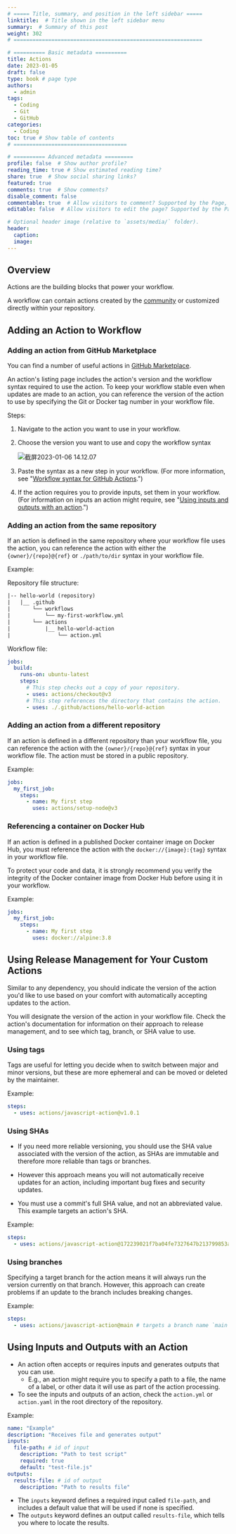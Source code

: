 ```yaml
---
# ===== Title, summary, and position in the left sidebar =====
linktitle:  # Title shown in the left sidebar menu
summary:  # Summary of this post
weight: 302
# ============================================================

# ========== Basic metadata ==========
title: Actions
date: 2023-01-05
draft: false
type: book # page type
authors:
  - admin
tags:
  - Coding
  - Git
  - GitHub
categories:
  - Coding
toc: true # Show table of contents
# ====================================

# ========== Advanced metadata =========
profile: false  # Show author profile?
reading_time: true # Show estimated reading time?
share: true  # Show social sharing links?
featured: true
comments: true  # Show comments?
disable_comment: false
commentable: true  # Allow visitors to comment? Supported by the Page, Post, and Book content types.
editable: false  # Allow visitors to edit the page? Supported by the Page, Post, and Book content types.

# Optional header image (relative to `assets/media/` folder).
header:
  caption: 
  image:  
---
```


## Overview

Actions are the building blocks that power your workflow. 

A workflow can contain actions created by the [community](https://github.com/marketplace?category=&query=&type=actions&verification=) or customized directly within your repository.

## Adding an Action to Workflow

### Adding an action from GitHub Marketplace

You can find a number of useful actions in [GitHub Marketplace](https://github.com/marketplace?category=&query=&type=actions&verification=).

An action's listing page includes the action's version and the workflow syntax required to use the action. To keep your workflow stable even when updates are made to an action, you can reference the version of the action to use by specifying the Git or Docker tag number in your workflow file.

Steps:

1. Navigate to the action you want to use in your workflow.

2. Choose the version you want to use and copy the workflow syntax

   ![截屏2023-01-06 14.12.07](https://raw.githubusercontent.com/EckoTan0804/upic-repo/master/uPic/截屏2023-01-06%2014.12.07-20230106145904658.png)

3. Paste the syntax as a new step in your workflow. (For more information, see "[Workflow syntax for GitHub Actions](https://docs.github.com/en/actions/automating-your-workflow-with-github-actions/workflow-syntax-for-github-actions#jobsjob_idsteps).")
4. If the action requires you to provide inputs, set them in your workflow. (For information on inputs an action might require, see "[Using inputs and outputs with an action](https://docs.github.com/en/actions/learn-github-actions/finding-and-customizing-actions#using-inputs-and-outputs-with-an-action).")

### Adding an action from the same repository

If an action is defined in the same repository where your workflow file uses the action, you can reference the action with either the ‌`{owner}/{repo}@{ref}` or `./path/to/dir` syntax in your workflow file.

Example:

Repository file structure:

```txt
|-- hello-world (repository)
|   |__ .github
|       └── workflows
|           └── my-first-workflow.yml
|       └── actions
|           |__ hello-world-action
|               └── action.yml
```

Workflow file:

```yaml
jobs:
  build:
    runs-on: ubuntu-latest
    steps:
      # This step checks out a copy of your repository.
      - uses: actions/checkout@v3
      # This step references the directory that contains the action.
      - uses: ./.github/actions/hello-world-action
```

### Adding an action from a different repository

If an action is defined in a different repository than your workflow file, you can reference the action with the `{owner}/{repo}@{ref}` syntax in your workflow file. The action must be stored in a public repository.

Example:

```yaml
jobs:
  my_first_job:
    steps:
      - name: My first step
        uses: actions/setup-node@v3
```

### Referencing a container on Docker Hub

If an action is defined in a published Docker container image on Docker Hub, you must reference the action with the `docker://{image}:{tag}` syntax in your workflow file. 

To protect your code and data, it is strongly recommend you verify the integrity of the Docker container image from Docker Hub before using it in your workflow.

Example:

```yaml
jobs:
  my_first_job:
    steps:
      - name: My first step
        uses: docker://alpine:3.8
```

## Using Release Management for Your Custom Actions

Similar to any dependency, you should indicate the version of the action you'd like to use based on your comfort with automatically accepting updates to the action.

You will designate the version of the action in your workflow file. Check the action's documentation for information on their approach to release management, and to see which tag, branch, or SHA value to use.

### Using tags

Tags are useful for letting you decide when to switch between major and minor versions, but these are more ephemeral and can be moved or deleted by the maintainer.

Example:

```yaml
steps:
  - uses: actions/javascript-action@v1.0.1
```

### Using SHAs

- If you need more reliable versioning, you should use the SHA value associated with the version of the action, as SHAs are immutable and therefore more reliable than tags or branches.

- However this approach means you will not automatically receive updates for an action, including important bug fixes and security updates. 
- You must use a commit's full SHA value, and not an abbreviated value. This example targets an action's SHA.

Example:

```yaml
steps:
  - uses: actions/javascript-action@172239021f7ba04fe7327647b213799853a9eb89
```

### Using branches

Specifying a target branch for the action means it will always run the version currently on that branch. However, this approach can create problems if an update to the branch includes breaking changes.

Example:

```yaml
steps:
  - uses: actions/javascript-action@main # targets a branch name `main`
```

## Using Inputs and Outputs with an Action

- An action often accepts or requires inputs and generates outputs that you can use. 
  - E.g., an action might require you to specify a path to a file, the name of a label, or other data it will use as part of the action processing.
- To see the inputs and outputs of an action, check the `action.yml` or `action.yaml` in the root directory of the repository.

Example:

```yaml
name: "Example"
description: "Receives file and generates output"
inputs:
  file-path: # id of input
    description: "Path to test script"
    required: true
    default: "test-file.js"
outputs:
  results-file: # id of output
    description: "Path to results file"
```

- The `inputs` keyword defines a required input called `file-path`, and includes a default value that will be used if none is specified.
- The `outputs` keyword defines an output called `results-file`, which tells you where to locate the results.